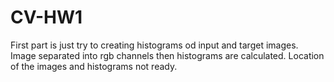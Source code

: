 # CV-HW1

First part is just try to creating histograms od input and target images. 
Image separated into rgb channels then histograms are calculated. 
Location of the images and histograms not ready. 
